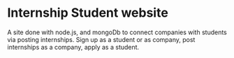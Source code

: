 # Internship Student website

A site done with node.js, and mongoDb to connect companies with students via posting internships.
Sign up as a student or as company, post internships as a company, apply as a student.
